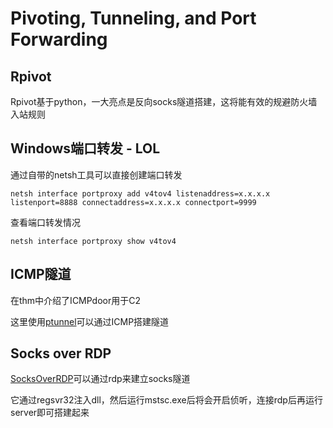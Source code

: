 # Pivoting, Tunneling, and Port Forwarding

## Rpivot

Rpivot基于python，一大亮点是反向socks隧道搭建，这将能有效的规避防火墙入站规则

## Windows端口转发 - LOL

通过自带的netsh工具可以直接创建端口转发

	netsh interface portproxy add v4tov4 listenaddress=x.x.x.x listenport=8888 connectaddress=x.x.x.x connectport=9999

查看端口转发情况

	netsh interface portproxy show v4tov4

## ICMP隧道

在thm中介绍了ICMPdoor用于C2

这里使用[ptunnel](https://github.com/utoni/ptunnel-ng)可以通过ICMP搭建隧道

## Socks over RDP

[SocksOverRDP](https://github.com/nccgroup/SocksOverRDP)可以通过rdp来建立socks隧道

它通过regsvr32注入dll，然后运行mstsc.exe后将会开启侦听，连接rdp后再运行server即可搭建起来